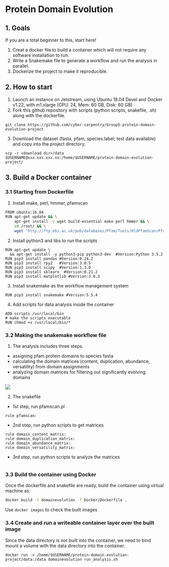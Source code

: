 Protein Domain Evolution
===


## 1. Goals

If you are a total beginner to this, start here!

1. Creat a docker file to build a container which will not require any software installation to run.
2. Write a Snakemake file to generate a workflow and run the analysis in parallel.
3. Dockerize the project to make it reproducible.

## 2. How to start

1. Launch an instance on Jetstream, using Ubuntu 18.04 Devel and Docker v1.22, with m1.xlarge (CPU: 24, Mem: 60 GB, Disk: 60 GB)
2. Fork this github repository with scripts (python scripts, snakefile, .sh) along with the dockerfile.
```
git clone https://github.com/cyber-carpentry/Group5-protein-domain-evolution-project
```
3. Download the dataset (fasta, pfam, species.label; test data available) and copy into the project directory.
```
scp -r <download dir>/data $USERNAME@xxx.xxx.xxx.xx:/home/$USERNAME/protein-domain-evolution-project/
```
## 3. Build a Docker container
### 3.1 Starting from Dockerfile
1. Install make, perl, hmmer, pfamscan
```bash
FROM ubuntu:16.04
RUN apt-get update && \
    apt-get install -y wget build-essential make perl hmmer && \
    cd /root/ && \
    wget "http://ftp.ebi.ac.uk/pub/databases/Pfam/Tools/OldPfamScan/PfamScan1.5/PfamScan.tar.gz"
```
2. Install python3 and libs to run the scripts
```
RUN apt-get update \
  && apt-get install -y python3-pip python3-dev  #Version:Python 3.5.2
RUN pip3 install pandas #Version:0.24.2
RUN pip3 install rpy2   #Version:3.0.5
RUN pip3 install scipy  #Version:1.3.0
RUN pip3 install sklearn  #Version:0.21.2
RUN pip3 install matplotlib #Version:3.0.3
```
3. Install snakemake as the workflow management system
```
RUN pip3 install snakemake #Version:5.5.4
```
4. Add scripts for data analysis inside the container
```
ADD scripts /usr/local/bin
# make the scripts executable
RUN chmod +x /usr/local/bin/* 
```
### 3.2 Making the snakemake workflow file

1. The analysis includes three steps. 
- assigning pfam protein domains to species fasta
- calculating the domain matrices (content, duplication, abundance, versatility) from domain assignments
- analyzing domain matrices for filtering out significantly evolving domains

![](https://i.imgur.com/NXAbrww.jpg)

2. The snakefile 
- 1st step, run pfamscan.pl 
```
rule pfamscan:
```
- 2nd step, run python scripts to get matrices
```
rule domain_content_matrix:
rule domain_duplication_matrix:
rule domain_abundance_matrix:
rule domain_versatility_matrix:
```
- 3rd step, run python scripts to analyze the matrices

```

```
### 3.3 Build the container using Docker

Once the dockerfile and snakefile are ready, build the container using virtual machine as:

```bash
docker build -t domainevolution -f Docker/Dockerfile .
```
Use ```docker images``` to check the built images

### 3.4 Create and run a writeable container layer over the built image

Since the data directory is not built into the container, we need to bind mount a volume with the data directory into the container. 

```
docker run -v /home/$USERNAME/protein-domain-evolution-project/data:/data domainevolution run_analysis.sh
```
